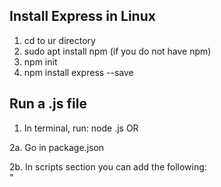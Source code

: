 Install Express in Linux
--------------------
1. cd to ur directory
2. sudo apt install npm (if you do not have npm)
3. npm init
4. npm install express --save


Run a .js file
--------------------
1. In terminal, run: node <src code>.js
OR

2a. Go in package.json

2b. In scripts section you can add the following:   
    "<script name>" : "node <src code>.js"

2c. In terminal, run: npm run <script name>


Installing + using EJS
--------------------
Motivation: want to depict html files for ur user
1. create folder in directory called "views"
2. npm install ejs --save
3. BONUS :D - install ejs syntax highlighting on vscode


Installing + using PostgreSQL
--------------------
Motivation: we got to use the db. Project requirment
1. Install postgres package: npm install pg --save
2. Install dotenv: npm install dotenv --save


